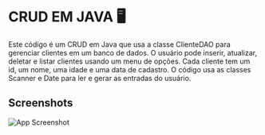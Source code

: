 # CRUD EM JAVA 🖥️
 
Este código é um CRUD em Java que usa a classe ClienteDAO para gerenciar clientes em um banco de dados. O usuário pode inserir, atualizar, deletar e listar clientes usando um menu de opções. Cada cliente tem um id, um nome, uma idade e uma data de cadastro. O código usa as classes Scanner e Date para ler e gerar as entradas do usuário.


## Screenshots

![App Screenshot](https://i.ibb.co/p4kpddW/CRUD-img.png)

